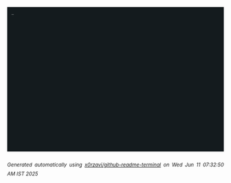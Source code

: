 <div align="justify">
<picture>
    <source media="(prefers-color-scheme: dark)" srcset="./output.gif">
    <source media="(prefers-color-scheme: light)" srcset="./output.gif">
    <img alt="GIFOS" src="output.gif">
</picture>

<sub><i>Generated automatically using [x0rzavi/github-readme-terminal](https://github.com/x0rzavi/github-readme-terminal) on Wed Jun 11 07:32:50 AM IST 2025</i></sub>

<!-- <details>
<summary>More details</summary>

</details> -->
</div>

<!-- Image deletion URL: NONE -->